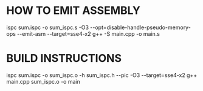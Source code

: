  # HOW TO EMIT ASSEMBLY
 ispc sum.ispc -o sum_ispc.s -O3 --opt=disable-handle-pseudo-memory-ops --emit-asm --target=sse4-x2
 g++ -S main.cpp -o main.s

 # BUILD INSTRUCTIONS
ispc sum.ispc -o sum_ispc.o -h sum_ispc.h --pic -O3 --target=sse4-x2
g++ main.cpp sum_ispc.o -o main